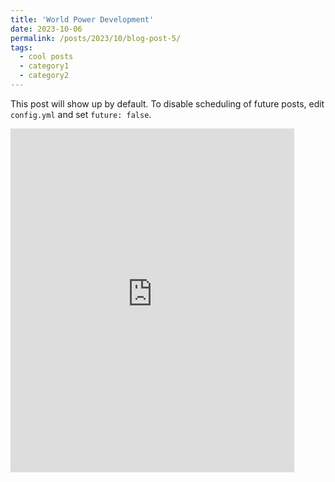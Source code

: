 ```yaml
---
title: 'World Power Development'
date: 2023-10-06
permalink: /posts/2023/10/blog-post-5/
tags:
  - cool posts
  - category1
  - category2
---
```


This post will show up by default. To disable scheduling of future posts, edit `config.yml` and set `future: false`. 

<iframe src="http://prelude0324.github.io/academic_pages/images/Power_2022_v1.html" width="90%" height="550" frameborder="0" allowfullscreen></iframe>
